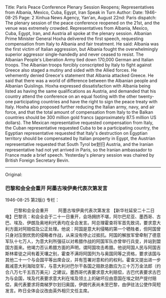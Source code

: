 Title: Paris Peace Conference Plenary Session Reopens; Representatives from Albania, Mexico, Cuba, Egypt, Iran Speak in Turn
Author:
Date: 1946-08-25
Page: 2
Xinhua News Agency, Yan'an, August 22nd: Paris dispatch: The plenary session of the peace conference reopened on the 21st, and the venue was extremely crowded. Representatives from Albania, Mexico, Cuba, Egypt, Iran, and Austria all spoke at the plenary session. Albanian Prime Minister General Hoxha delivered the first speech, requesting compensation from Italy to Albania and fair treatment. He said: Albania was the first victim of Italian aggression, but Albania fought the overwhelmingly superior aggressor single-handedly and never ceased to resist. The Albanian People's Liberation Army tied down 170,000 German and Italian troops. The Albanian troops forcibly conscripted by Italy to fight against Greece also staged a mutiny and sided with the Allied forces. He vehemently denied Greece's statement that Albania attacked Greece. He said that there was a world of difference between the Albanian people and Albanian Quislings. Hoxha expressed dissatisfaction with Albania being listed as having the same qualifications as Austria, and demanded that his country attend the conference on an equal footing with the other twenty-one participating countries and have the right to sign the peace treaty with Italy. Hoxha also proposed further reducing the Italian army, navy, and air force, and that the total amount of compensation from Italy to the Balkan countries should be 300 million gold francs (approximately 87.5 million US dollars). The Mexican representative requested compensation from Italy, the Cuban representative requested Cuba to be a participating country, the Egyptian representative requested that Italy's destruction on Egyptian territory should be compensated by Italian property in Egypt, the Austrian representative requested that South Tyrol be划归 Austria, and the Iranian representative had not yet arrived in Paris, so the Iranian ambassador to France made a brief speech. Yesterday's plenary session was chaired by British Foreign Secretary Bevin.



<hr /> 

Original: 


### 巴黎和会全会重开  阿墨古埃伊奥代表次第发言

1946-08-25
第2版()
专栏：

　　巴黎和会全会重开
　　阿墨古埃伊奥代表次第发言
    【新华社延安二十二日电】巴黎讯：和会全会于二十一日重开，会场拥挤不堪，阿尔巴尼亚、墨西哥、古巴、埃及、伊朗及奥地利代表均在全会发言。阿总理霍查将军首先致词，要求意大利方面对阿赔偿及公正处理。他说：阿国是意大利侵略的第一个牺牲者，但阿国曾只身对压倒优势的侵略者作战，从来没有停止过抵抗。阿国的解放军曾牵制了德意军队十七万人，为意大利所强征以对希腊作战的阿国军队亦曾举行兵变，并站到盟国方面来。他竭力否认希腊方面的声明，谓阿国攻击希腊。他说阿国人民与阿国吉斯林辈徒之间有着天壤之别，霍查不满将阿国列为与奥国同等之资格，要求该国与其他二十一个与会国平等出席会议，并有签署对意和约的权利。霍查又提出进一步裁减意大利海陆空军，与意大利对巴尔干各国之赔款总数应为三十万万金法郎（约合八万七千五百万美元）之建议。墨西哥代表要求意大利赔偿，古巴代表要求古巴为与会国，埃及代表要求意大利在埃及领土上的破坏应由意国在埃之财产提付赔偿，奥代表要求将南梯罗尔划归奥国，伊朗代表尚未至巴黎，由伊驻法公使作简短发言。昨日全体会议改由英外相贝文任主席。
